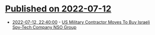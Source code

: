 # [Published on 2022-07-12](index.md)

* [2022-07-12, 22:40:00](https://news.slashdot.org/story/22/07/12/207231/us-military-contractor-moves-to-buy-israeli-spy-tech-company-nso-group?utm_source=rss1.0mainlinkanon&utm_medium=feed) - [US Military Contractor Moves To Buy Israeli Spy-Tech Company NSO Group](https://news.slashdot.org/story/22/07/12/207231/us-military-contractor-moves-to-buy-israeli-spy-tech-company-nso-group?utm_source=rss1.0mainlinkanon&utm_medium=feed)
